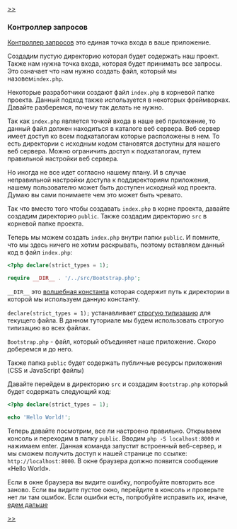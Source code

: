 [>>](02-autoload.md)

### Контроллер запросов

[Контроллер запросов](https://ru.wikipedia.org/wiki/%D0%95%D0%B4%D0%B8%D0%BD%D0%B0%D1%8F_%D1%82%D0%BE%D1%87%D0%BA%D0%B0_%D0%B2%D1%85%D0%BE%D0%B4%D0%B0_(%D1%88%D0%B0%D0%B1%D0%BB%D0%BE%D0%BD_%D0%BF%D1%80%D0%BE%D0%B5%D0%BA%D1%82%D0%B8%D1%80%D0%BE%D0%B2%D0%B0%D0%BD%D0%B8%D1%8F)) это единая точка входа в ваше приложение.

Создадим пустую директорию которая будет содержать наш проект. Также нам нужна точка входа, которая будет принимать все запросы. Это означает что нам нужно создать файл, который мы назовем`index.php`.

Некоторые разработчики создают файл `index.php` в корневой папке проекта. Данный подход также используется в некоторых фреймворках. Давайте разберемся, почему так делать не нужно.

Так как `index.php` является точкой входа в наше веб приложение, то данный файл должен находиться в каталоге веб сервера. Веб сервер имеет доступ ко всем подкаталогам которые расположены в нем. То есть директории с исходным кодом становятся доступны для нашего веб сервера. Можно ограничить доступ к подкаталогам, путем правильной настройки веб сервера.  

Но иногда не все идет согласно нашему плану. И в случае неправильной настройки доступа к поддиректориям приложения, нашему пользователю может быть доступен исходный код проекта. Думаю вы сами понимаете чем это может быть чревато.

Так что вместо того чтобы создавать `index.php` в корне проекта, давайте создадим директорию `public`. Также создадим директорию `src` в корневой папке проекта.

Теперь мы можем создать `index.php` внутри папки `public`. И помните, что мы здесь ничего не хотим раскрывать, поэтому вставляем данный код в файл `index.php`:

```php
<?php declare(strict_types = 1); 

require __DIR__ . '/../src/Bootstrap.php';
```

`__DIR__` это [волшебная константа](http://php.net/manual/en/language.constants.predefined.php) которая содержит путь к  директории в которой мы используем данную константу.

`declare(strict_types = 1);` устанавливает [строгую типизацию](http://php.net/manual/ru/functions.arguments.php#functions.arguments.type-declaration.strict) для текущего файла. В данном туториале мы будем использовать строгую типизацию во всех файлах.

`Bootstrap.php` - файл, который объединяет наше приложение. Cкоро доберемся и до него.

Также папка `public` будет содержать публичные ресурсы приложения (CSS и JavaScript файлы) 

Давайте перейдем в директорию `src` и создадим `Bootstrap.php` который будет содержать следующий код:

```php
<?php declare(strict_types = 1);

echo 'Hello World!';
```

Теперь давайте посмотрим, все ли настроено правильно. Открываем консоль и переходим в папку `public`. Вводим `php -S localhost:8000` и нажимаем enter. Данная команда запустит встроенный веб-сервер, и мы сможем получить доступ к нашей странице по ссылке: `http://localhost:8000`. В окне браузера должно появится сообщение «Hello World».

Если в окне браузера вы видите ошибку, попробуйте повторить все заново. Если вы видите пустое окно, перейдите в консоль
 и проверьте нет ли там ошибок. Если ошибки есть, попробуйте исправить их, иначе, [едем дальше](02-autoload.md)

[>>](02-autoload.md)
